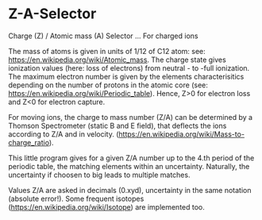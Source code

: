 # Z-A-Selector
Charge (Z) / Atomic mass (A) Selector ... For charged ions


The mass of atoms is given in units of 1/12 of C12 atom: see: https://en.wikipedia.org/wiki/Atomic_mass.
The charge state gives ionization values (here: loss of electrons) from neutral - to -full ionization. The maximum
electron number is given by the elements characterisitics depending on the number of protons in the atomic core 
(see: https://en.wikipedia.org/wiki/Periodic_table). 
Hence, Z>0 for electron loss and Z<0 for electron capture. 

For moving ions, the charge to mass number (Z/A) can be determined by a Thomson Spectrometer (static B and E field), that deflects
the ions according to Z/A and in velocity. (https://en.wikipedia.org/wiki/Mass-to-charge_ratio).

This little program gives for a given Z/A number up to the 4.th period of the periodic table, the matching elements within
an uncertainty. Naturally, the uncertainty if choosen to big leads to multiple matches.

Values Z/A are asked in decimals (0.xyd), uncertainty in the same notation (absolute error!).
Some frequent isotopes (https://en.wikipedia.org/wiki/Isotope) are implemented too.

